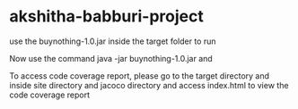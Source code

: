 # akshitha-babburi-project
use the buynothing-1.0.jar inside the target folder to run

Now use the command java -jar buynothing-1.0.jar and

To access code coverage report, please go to the target directory and inside site directory and jacoco directory and access index.html to view the code coverage report
